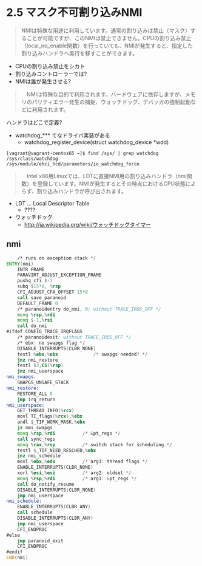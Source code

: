 # 2.5 マスク不可割り込みNMI

> NMIは特殊な用途に利用しています。通常の割り込みは禁止（マスク）することが可能ですが、このNMIは禁止できません。CPUの割り込み禁止（local_irq_enable関数）を行っていても、NMIが発生すると、指定した割り込みハンドラへ実行を移すことができます。

 * CPUの割り込み禁止をシカト
 * 割り込みコントローラーでは?
 * NMIは誰が発生させる?

>　NMIは特殊な目的で利用されます。ハードウェアに依存しますが、メモリのパリティエラー発生の捕捉、ウォッチドッグ、デバッガの強制起動などに利用されます。

ハンドラはどこで定義?

 * watchdog_*** てなドライバ実装がある
   * watchdog_register_device(struct watchdog_device *wdd)

```
[vagrant@vagrant-centos65 ~]$ find /sys/ | grep watchdog
/sys/class/watchdog
/sys/module/ehci_hcd/parameters/io_watchdog_force
```

>　Intel x86用Linuxでは、LDTに直接NMI用の割り込みハンドラ（nmi関数）を登録しています。NMIが発生するとその時点におけるCPU状態によらず、割り込みハンドラが呼び出されます。

 * LDT ... Local Descriptor Table
   * ????
 * ウォッチドッグ
   * http://ja.wikipedia.org/wiki/ウォッチドッグタイマー

## nmi

```asm
	/* runs on exception stack */
ENTRY(nmi)
	INTR_FRAME
	PARAVIRT_ADJUST_EXCEPTION_FRAME
	pushq_cfi $-1
	subq $15*8, %rsp
	CFI_ADJUST_CFA_OFFSET 15*8
	call save_paranoid
	DEFAULT_FRAME 0
	/* paranoidentry do_nmi, 0; without TRACE_IRQS_OFF */
	movq %rsp,%rdi
	movq $-1,%rsi
	call do_nmi
#ifdef CONFIG_TRACE_IRQFLAGS
	/* paranoidexit; without TRACE_IRQS_OFF */
	/* ebx:	no swapgs flag */
	DISABLE_INTERRUPTS(CLBR_NONE)
	testl %ebx,%ebx				/* swapgs needed? */
	jnz nmi_restore
	testl $3,CS(%rsp)
	jnz nmi_userspace
nmi_swapgs:
	SWAPGS_UNSAFE_STACK
nmi_restore:
	RESTORE_ALL 8
	jmp irq_return
nmi_userspace:
	GET_THREAD_INFO(%rcx)
	movl TI_flags(%rcx),%ebx
	andl $_TIF_WORK_MASK,%ebx
	jz nmi_swapgs
	movq %rsp,%rdi			/* &pt_regs */
	call sync_regs
	movq %rax,%rsp			/* switch stack for scheduling */
	testl $_TIF_NEED_RESCHED,%ebx
	jnz nmi_schedule
	movl %ebx,%edx			/* arg3: thread flags */
	ENABLE_INTERRUPTS(CLBR_NONE)
	xorl %esi,%esi 			/* arg2: oldset */
	movq %rsp,%rdi 			/* arg1: &pt_regs */
	call do_notify_resume
	DISABLE_INTERRUPTS(CLBR_NONE)
	jmp nmi_userspace
nmi_schedule:
	ENABLE_INTERRUPTS(CLBR_ANY)
	call schedule
	DISABLE_INTERRUPTS(CLBR_ANY)
	jmp nmi_userspace
	CFI_ENDPROC
#else
	jmp paranoid_exit
	CFI_ENDPROC
#endif
END(nmi)
```   





